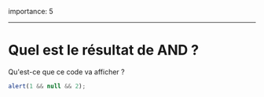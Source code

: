 importance: 5

---

# Quel est le résultat de AND ?

Qu'est-ce que ce code va afficher ?

```js
alert(1 && null && 2);
```


